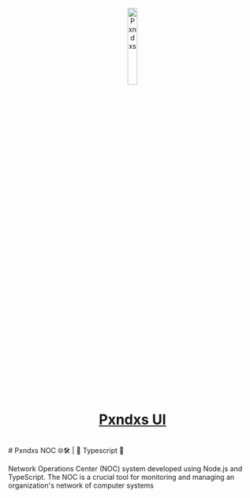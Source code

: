 <p align="center">
    <a href="https://github.com/pxnditxyr/pxndxs-ui">
        <img width="20%" src="https://remind-me-plz.netlify.app/yuki.svg" alt="Pxndxs" />
        <h1 align="center"> Pxndxs UI </h1>
    </a>
</p>
</br>
# Pxndxs NOC 🌐🛠️ |  Typescript  

Network Operations Center (NOC) system developed using Node.js and TypeScript. The NOC is a crucial tool for monitoring and managing an organization's network of computer systems
